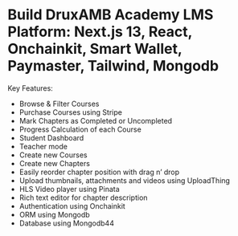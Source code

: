 # Build DruxAMB Academy LMS Platform: Next.js 13,  React, Onchainkit, Smart Wallet, Paymaster, Tailwind, Mongodb

Key Features:

- Browse & Filter Courses
- Purchase Courses using Stripe
- Mark Chapters as Completed or Uncompleted
- Progress Calculation of each Course
- Student Dashboard
- Teacher mode
- Create new Courses
- Create new Chapters
- Easily reorder chapter position with drag n’ drop
- Upload thumbnails, attachments and videos using UploadThing
- HLS Video player using Pinata
- Rich text editor for chapter description
- Authentication using Onchainkit
- ORM using Mongodb
- Database using Mongodb44
